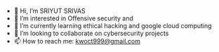 - 👋 Hi, I’m SRIYUT SRIVAS
- 👀 I’m interested in Offensive security and 
- 🌱 I’m currently learning ethical hacking and google cloud computing
- 💞️ I’m looking to collaborate on cybersecurity projects
- 📫 How to reach me: kwoct999@gmail.com
